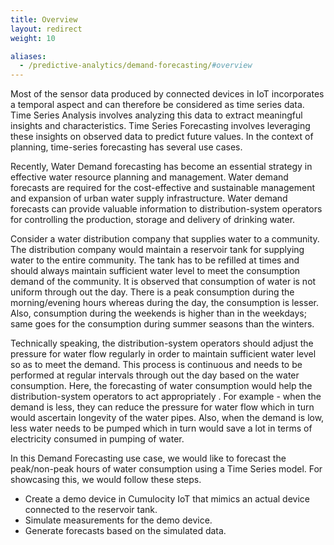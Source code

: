 ```yaml
---
title: Overview
layout: redirect
weight: 10

aliases:
  - /predictive-analytics/demand-forecasting/#overview
---
```


Most of the sensor data produced by connected devices in IoT incorporates a temporal aspect and can therefore be considered as time series data. Time Series Analysis involves analyzing this data to extract meaningful insights and characteristics. Time Series Forecasting involves leveraging these insights on observed data to predict future values. In the context of planning, time-series forecasting has several use cases.

Recently, Water Demand forecasting has become an essential strategy in effective water resource planning and management. Water demand forecasts are required for the cost-effective and sustainable management and expansion of urban water supply infrastructure. Water demand forecasts can provide valuable information to distribution-system operators for controlling the production, storage and delivery of drinking water.

Consider a water distribution company that supplies water to a community. The distribution company would maintain a reservoir tank for supplying water to the entire community. The tank has to be refilled at times and should always maintain sufficient water level to meet the consumption demand of the community. It is observed that consumption of water is not uniform through out the day. There is a peak consumption during the morning/evening hours whereas during the day, the consumption is lesser. Also, consumption during the weekends is higher than in the weekdays; same goes for the consumption during summer seasons than the winters.

Technically speaking, the distribution-system operators should adjust the pressure for water flow regularly in order to maintain sufficient water level so as to meet the demand.  This process is continuous and needs to be performed at regular intervals through out the day based on the water consumption. Here, the forecasting of water consumption would help the distribution-system operators to act appropriately . For example - when the demand is less, they can reduce the pressure for water flow which in turn would ascertain longevity of the water pipes. Also, when the demand is low, less water needs to be pumped which in turn would save a lot in terms of electricity consumed in pumping of water.

In this Demand Forecasting use case, we would like to forecast the peak/non-peak hours of water consumption using a Time Series model. For showcasing this, we would follow these steps.

* Create a demo device in Cumulocity IoT that mimics an actual device connected to the reservoir tank.
* Simulate measurements for the demo device.
* Generate forecasts based on the simulated data.